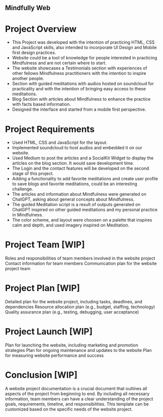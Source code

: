 
## Mindfully Web


# Project Overview
- This Project was developed with the intention of practicing HTML, CSS and JavaScript skills, also intended to incorporate UI Design and Mobile first design practices.
- Website could be a tool of knowledge for people interested in practicing Mindfulness and are not certain where to start.
- The website showcases a Testimonials section with experiences of other fellows Mindfulness practitioners with the intention to inspire another people.
- Section with guided meditations with audios hosted on soundcloud for practicality and with the intention of bringing easy access to these meditations.
- Blog Section with articles about Mindfulness to enhance the practice with facts based information.
- Designed the interface and started from a mobile first perspective. 


 # Project Requirements
 
 - Used HTML, CSS and JavaScript for the layout.
 - Implemented soundcloud to host audios and embedded it on our website. 
 - Used Medium to post the articles and a SocialKit Widget to display the articles on the blog section. It would save development time.
 - The Login and the contact features will be developed on the second stage of this project.
 - Adding a functionality to add favorite meditations and create user profile to save blogs and favorite meditations, could be an interesting challenge.
 - The articles and information about Mindfulness were generated on ChatGPT, asking about general concepts about Mindfulness.
 - The guided Meditation script is a result of outputs generated on ChatGPT inspired on other guided meditations and my personal practice in Mindfulness.
 - The color scheme, and layout were choosen on a palette that inspires calm and depth, and used imagery inspired on Meditation.


# Project Team [WIP]
Roles and responsibilities of team members involved in the website project
Contact information for team members
Communication plan for the website project team

# Project Plan [WIP]
Detailed plan for the website project, including tasks, deadlines, and dependencies
Resource allocation plan (e.g., budget, staffing, technology)
Quality assurance plan (e.g., testing, debugging, user acceptance)

# Project Launch [WIP]
Plan for launching the website, including marketing and promotion strategies
Plan for ongoing maintenance and updates to the website
Plan for measuring website performance and success

# Conclusion [WIP]
A website project documentation is a crucial document that outlines all aspects of the project from beginning to end. By including all necessary information, team members can have a clear understanding of the project goals, requirements, timeline, and responsibilities. This template can be customized based on the specific needs of the website project.

